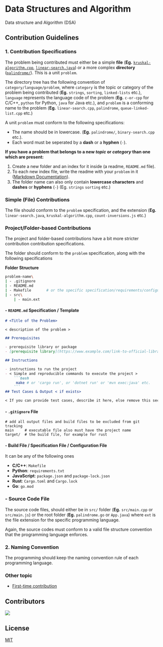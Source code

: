 # Data Structures and Algorithm
Data structure and Algorithm (DSA)

## Contribution Guidelines

### **1. Contribution Specifications**

The problem being contributed must either be a simple **file** (**Eg.** [`kruskal-algorithm.cpp`](https://github.com/MakeContributions/DSA/blob/main/graphs/c-or-cpp/kruskal-algorithm.cpp), [`linear-search.java`](https://github.com/MakeContributions/DSA/blob/main/searching/java/linear-search.java)) or a more complex **directory** ([`palindrome/`](https://github.com/MakeContributions/DSA/tree/main/strings/rust/palindrome)). This is a unit `problem`.

The directory tree has the following convention of `category/language/problem`, where `category` is the topic or category of the  problem being contributed (**Eg.** `strings`, `sorting`, `linked-lists` etc.), `language` represents the language code of the problem (**Eg.** `c-or-cpp` for C/C++, `python` for Python, `java` for Java etc.), and `problem` is a conforming name to the problem (**Eg.** `linear-search.cpp`, `palindrome`, `queue-linked-list.cpp` etc.)

A unit `problem` must conform to the following specifications:
- The name should be in lowercase. (**Eg.** `palindrome/`, `binary-search.cpp` etc.).
- Each word must be seperated by a **dash** or a **hyphen** (`-`).

**If you have a problem that belongs to a new *topic* or *category* than one which are present:**
1. Create a new folder and an index for it inside (a readme, `README.md` file).
2. To each new index file, write the readme with your `problem` in it ([Markdown Documentation](https://guides.github.com/features/mastering-markdown/)).
3. The folder name can also only contain **lowercase characters** and **dashes** or **hyphens** (`-`) (Eg. `strings` `sorting` etc.)

### Simple (File) Contributions

The file should conform to the `problem` specification, and the extension (**Eg.** `linear-search.java`, `kruskal-algorithm.cpp`, `count-inversions.js` etc.)

### Project/Folder-based Contributions

The project and folder-based contributions have a bit more stricter contribution contribution specifications.

The folder should conform to the `problem` specification, along with the following specifications

**Folder Structure**
```bash
problem-name\
| - .gitignore
| - README.md
| - Makefile       # or the specific specification/requirements/configuration file
| - src\
    | - main.ext
```

#### - `README.md` Specification / Template

```markdown
# <Title of the Problem>

< description of the problem >

## Prerequisites

- prerequisite library or package
- [prerequisite library](https://www.example.com/link-to-official-library)

## Instructions

- instructions to run the project
- < Simple and reproducible commands to execute the project >
    ```bash
     make # or 'cargo run', or 'dotnet run' or 'mvn exec:java' etc.
    ```
## Test Cases & Output < if exists>

< If you can provide test cases, describe it here, else remove this section >
```
#### - `.gitignore` File
```gitignore
# add all output files and build files to be excluded from git tracking
main     # executable file also must have the project name
target/  # the build file, for example for rust
```

#### - Build File / Specification File / Configuration File
It can be any of the following ones
- **C/C++**: `Makefile`
- **Python**: `requirements.txt`
- **JavaScript**: `package.json` and `package-lock.json`
- **Rust**: `Cargo.toml` and `Cargo.lock`
- **Go**: `go.mod`

### - Source Code File

The source code files, should either be in `src/` folder (**Eg.** `src/main.cpp` or `src/main.js`) or the root folder (**Eg.** `palindrome.go` or `App.java`) where `ext` is the file extension for the specific programming language.

Again, the source codes must conform to a valid file structure convention that the programming language enforces.

### **2. Naming Convention**

The programming should keep the naming convention rule of each programming language.

### Other topic
- [First-time contribution](CONTRIBUTING.md)

## Contributors
<a href="https://github.com/MakeContributions/DSA/graphs/contributors">
  <img src="https://contrib.rocks/image?repo=MakeContributions/DSA" />
</a>

## License
[MIT](./LICENSE)
